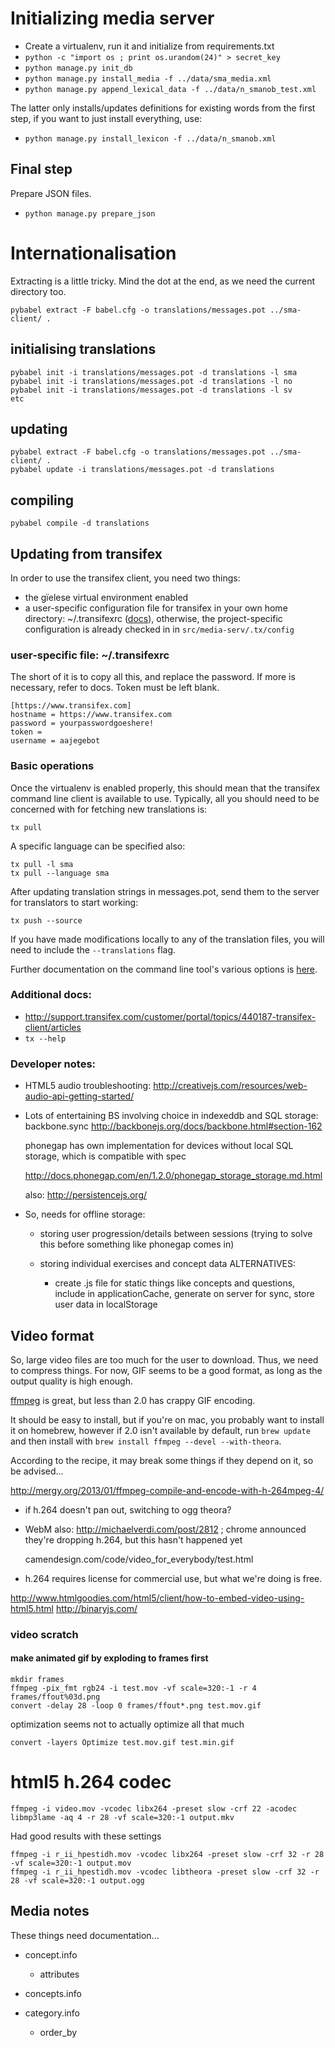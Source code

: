 # Initializing media server

 * Create a virtualenv, run it and initialize from requirements.txt
 * `python -c "import os ; print os.urandom(24)" > secret_key`
 * `python manage.py init_db`
 * `python manage.py install_media -f ../data/sma_media.xml`
 * `python manage.py append_lexical_data -f ../data/n_smanob_test.xml`

The latter only installs/updates definitions for existing words from the
first step, if you want to just install everything, use:

 * `python manage.py install_lexicon -f ../data/n_smanob.xml`

## Final step

Prepare JSON files.

 * `python manage.py prepare_json`

# Internationalisation

Extracting is a little tricky. Mind the dot at the end, as we need the
current directory too.

    pybabel extract -F babel.cfg -o translations/messages.pot ../sma-client/ .

## initialising translations

    pybabel init -i translations/messages.pot -d translations -l sma
    pybabel init -i translations/messages.pot -d translations -l no
    pybabel init -i translations/messages.pot -d translations -l sv
    etc

## updating

    pybabel extract -F babel.cfg -o translations/messages.pot ../sma-client/ .
    pybabel update -i translations/messages.pot -d translations

## compiling

    pybabel compile -d translations

## Updating from transifex

In order to use the transifex client, you need two things:

 * the gïelese virtual environment enabled
 * a user-specific configuration file for transifex in your own home
   directory: ~/.transifexrc ([docs](txdoc)), otherwise, the
   project-specific configuration is already checked in in 
   `src/media-serv/.tx/config`

 [txdoc]: http://support.transifex.com/customer/portal/articles/1000855-configuring-the-client

### user-specific file: ~/.transifexrc

The short of it is to copy all this, and replace the password. If more
is necessary, refer to docs. Token must be left blank.

    [https://www.transifex.com]
    hostname = https://www.transifex.com
    password = yourpasswordgoeshere!
    token = 
    username = aajegebot

### Basic operations

Once the virtualenv is enabled properly, this should mean that the
transifex command line client is available to use. Typically, all you
should need to be concerned with for fetching new translations is:

    tx pull

A specific language can be specified also: 

    tx pull -l sma
    tx pull --language sma

After updating translation strings in messages.pot, send them to the
server for translators to start working:

    tx push --source

If you have made modifications locally to any of the translation files,
you will need to include the `--translations` flag.

Further documentation on the command line tool's various options is [here](txopts).

  [txopts]: http://support.transifex.com/customer/portal/articles/960804-overview


### Additional docs: 

 * http://support.transifex.com/customer/portal/topics/440187-transifex-client/articles
 * `tx --help`

### Developer notes:

* HTML5 audio troubleshooting: http://creativejs.com/resources/web-audio-api-getting-started/

 * Lots of entertaining BS involving choice in indexeddb and SQL storage:
   backbone.sync
     http://backbonejs.org/docs/backbone.html#section-162

   phonegap has own implementation for devices without local SQL
   storage, which is compatible with spec

     http://docs.phonegap.com/en/1.2.0/phonegap_storage_storage.md.html

   also: http://persistencejs.org/

 * So, needs for offline storage: 
   - storing user progression/details between sessions (trying to solve
     this before something like phonegap comes in) 

   - storing individual exercises and concept data
     ALTERNATIVES:
     - create .js file for static things like concepts and questions, include
       in applicationCache, generate on server for sync, store user data in 
       localStorage

## Video format

So, large video files are too much for the user to download. Thus, we
need to compress things. For now, GIF seems to be a good format, as long
as the output quality is high enough.

[ffmpeg][ffmpeg_version] is great, but less than 2.0 has crappy GIF encoding.

  [ffmpeg_version]: http://superuser.com/questions/556029/how-do-i-convert-a-video-to-gif-using-ffmpeg-with-reasonable-quality

It should be easy to install, but if you're on mac, you probably want to
install it on homebrew, however if 2.0 isn't available by default, run
`brew update` and then install with `brew install ffmpeg --devel --with-theora`.

According to the recipe, it may break some things if they depend on it,
so be advised...

http://mergy.org/2013/01/ffmpeg-compile-and-encode-with-h-264mpeg-4/

 - if h.264 doesn't pan out, switching to ogg theora?
 - WebM also: http://michaelverdi.com/post/2812 ; chrome announced
   they're dropping h.264, but this hasn't happened yet
    
     camendesign.com/code/video_for_everybody/test.html

 - h.264 requires license for commercial use, but what we're doing is
   free.


http://www.htmlgoodies.com/html5/client/how-to-embed-video-using-html5.html
http://binaryjs.com/

### video scratch

#### make animated gif by exploding to frames first

    mkdir frames
    ffmpeg -pix_fmt rgb24 -i test.mov -vf scale=320:-1 -r 4 frames/ffout%03d.png
    convert -delay 28 -loop 0 frames/ffout*.png test.mov.gif

optimization seems not to actually optimize all that much

    convert -layers Optimize test.mov.gif test.min.gif

# html5 h.264 codec

    ffmpeg -i video.mov -vcodec libx264 -preset slow -crf 22 -acodec libmp3lame -aq 4 -r 28 -vf scale=320:-1 output.mkv

Had good results with these settings

    ffmpeg -i r_ii_hpestidh.mov -vcodec libx264 -preset slow -crf 32 -r 28 -vf scale=320:-1 output.mov
    ffmpeg -i r_ii_hpestidh.mov -vcodec libtheora -preset slow -crf 32 -r 28 -vf scale=320:-1 output.ogg


## Media notes

These things need documentation...

 * concept.info
   - attributes

 * concepts.info

 * category.info
   - order_by

